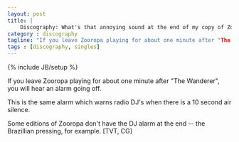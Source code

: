 ```yaml
---
layout: post
title: |
    Discography: What's that annoying sound at the end of my copy of Zooropa?
category : discography
tagline: "If you leave Zooropa playing for about one minute after "The Wanderer", you will hear an alarm going off"
tags : [discography, singles]
---
```

{% include JB/setup %}

If you leave Zooropa playing for about one minute after "The Wanderer", you will hear an alarm going off. 

This is the same alarm which warns radio DJ's when there is a 10 second air silence. 

Some editions of Zooropa don't have the DJ alarm at the end -- the Brazillian pressing, for example. [TVT, CG]